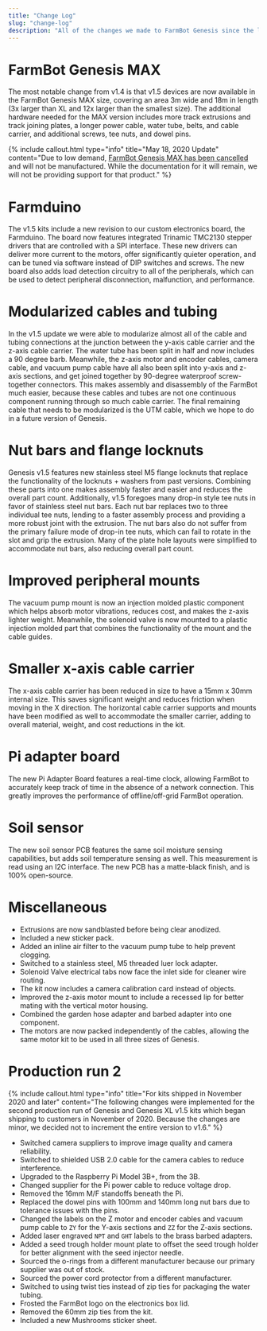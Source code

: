 ```yaml
---
title: "Change Log"
slug: "change-log"
description: "All of the changes we made to FarmBot Genesis since the last version"
---
```


# FarmBot Genesis MAX
The most notable change from v1.4 is that v1.5 devices are now available in the FarmBot Genesis MAX size, covering an area 3m wide and 18m in length (3x larger than XL and 12x larger than the smallest size). The additional hardware needed for the MAX version includes more track extrusions and track joining plates, a longer power cable, water tube, belts, and cable carrier, and additional screws, tee nuts, and dowel pins.

{%
include callout.html
type="info"
title="May 18, 2020 Update"
content="Due to low demand, [FarmBot Genesis MAX has been cancelled](https://farm.bot/blogs/news/putting-farmbot-genesis-max-and-express-max-on-hold) and will not be manufactured. While the documentation for it will remain, we will not be providing support for that product."
%}

# Farmduino
The v1.5 kits include a new revision to our custom electronics board, the Farmduino. The board now features integrated Trinamic TMC2130 stepper drivers that are controlled with a SPI interface. These new drivers can deliver more current to the motors, offer significantly quieter operation, and can be tuned via software instead of DIP switches and screws. The new board also adds load detection circuitry to all of the peripherals, which can be used to detect peripheral disconnection, malfunction, and performance.

# Modularized cables and tubing
In the v1.5 update we were able to modularize almost all of the cable and tubing connections at the junction between the y-axis cable carrier and the z-axis cable carrier. The water tube has been split in half and now includes a 90 degree barb. Meanwhile, the z-axis motor and encoder cables, camera cable, and vacuum pump cable have all also been split into y-axis and z-axis sections, and get joined together by 90-degree waterproof screw-together connectors. This makes assembly and disassembly of the FarmBot much easier, because these cables and tubes are not one continuous component running through so much cable carrier. The final remaining cable that needs to be modularized is the UTM cable, which we hope to do in a future version of Genesis.

# Nut bars and flange locknuts
Genesis v1.5 features new stainless steel M5 flange locknuts that replace the functionality of the locknuts + washers from past versions. Combining these parts into one makes assembly faster and easier and reduces the overall part count. Additionally, v1.5 foregoes many drop-in style tee nuts in favor of stainless steel nut bars. Each nut bar replaces two to three individual tee nuts, lending to a faster assembly process and providing a more robust joint with the extrusion. The nut bars also do not suffer from the primary failure mode of drop-in tee nuts, which can fail to rotate in the slot and grip the extrusion. Many of the plate hole layouts were simplified to accommodate nut bars, also reducing overall part count.

# Improved peripheral mounts
The vacuum pump mount is now an injection molded plastic component which helps absorb motor vibrations, reduces cost, and makes the z-axis lighter weight. Meanwhile, the solenoid valve is now mounted to a plastic injection molded part that combines the functionality of the mount and the cable guides.

# Smaller x-axis cable carrier
The x-axis cable carrier has been reduced in size to have a 15mm x 30mm internal size. This saves significant weight and reduces friction when moving in the X direction. The horizontal cable carrier supports and mounts have been modified as well to accommodate the smaller carrier, adding to overall material, weight, and cost reductions in the kit.

# Pi adapter board
The new Pi Adapter Board features a real-time clock, allowing FarmBot to accurately keep track of time in the absence of a network connection. This greatly improves the performance of offline/off-grid FarmBot operation.

# Soil sensor
The new soil sensor PCB features the same soil moisture sensing capabilities, but adds soil temperature sensing as well. This measurement is read using an I2C interface. The new PCB has a matte-black finish, and is 100% open-source.

# Miscellaneous
* Extrusions are now sandblasted before being clear anodized.
* Included a new sticker pack.
* Added an inline air filter to the vacuum pump tube to help prevent clogging.
* Switched to a stainless steel, M5 threaded luer lock adapter.
* Solenoid Valve electrical tabs now face the inlet side for cleaner wire routing.
* The kit now includes a camera calibration card instead of objects.
* Improved the z-axis motor mount to include a recessed lip for better mating with the vertical motor housing.
* Combined the garden hose adapter and barbed adapter into one component.
* The motors are now packed independently of the cables, allowing the same motor kit to be used in all three sizes of Genesis.

# Production run 2

{%
include callout.html
type="info"
title="For kits shipped in November 2020 and later"
content="The following changes were implemented for the second production run of Genesis and Genesis XL v1.5 kits which began shipping to customers in November of 2020. Because the changes are minor, we decided not to increment the entire version to v1.6."
%}

* Switched camera suppliers to improve image quality and camera reliability.
* Switched to shielded USB 2.0 cable for the camera cables to reduce interference.
* Upgraded to the Raspberry Pi Model 3B+, from the 3B.
* Changed supplier for the Pi power cable to reduce voltage drop.
* Removed the 16mm M/F standoffs beneath the Pi.
* Replaced the dowel pins with 100mm and 140mm long nut bars due to tolerance issues with the pins.
* Changed the labels on the Z motor and encoder cables and vacuum pump cable to `ZY` for the Y-axis sections and `ZZ` for the Z-axis sections.
* Added laser engraved `NPT` and `GHT` labels to the brass barbed adapters.
* Added a seed trough holder mount plate to offset the seed trough holder for better alignment with the seed injector needle.
* Sourced the o-rings from a different manufacturer because our primary supplier was out of stock.
* Sourced the power cord protector from a different manufacturer.
* Switched to using twist ties instead of zip ties for packaging the water tubing.
* Frosted the FarmBot logo on the electronics box lid.
* Removed the 60mm zip ties from the kit.
* Included a new Mushrooms sticker sheet.